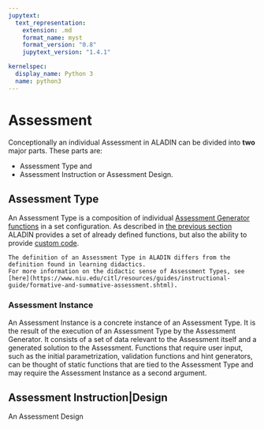 ```yaml
---
jupytext:
  text_representation:
    extension: .md
    format_name: myst
    format_version: "0.8"
    jupytext_version: "1.4.1"

kernelspec:
  display_name: Python 3
  name: python3
---
```


# Assessment

Conceptionally an individual Assessment in ALADIN can be divided into **two** major parts. These parts are:

- Assessment Type and
- Assessment Instruction or Assessment Design.

## Assessment Type

An Assessment Type is a composition of individual [Assessment Generator functions](../ALADIN/ALADIN.md#assessment-generator) in a set configuration. As described in [the previous section](../ALADIN.md#assessment-generator) ALADIN provides a set of already defined functions, but also the ability to provide [custom code](../ALADIN.md#custom-nodes).

```{important}
The definition of an Assessment Type in ALADIN differs from the definition found in learning didactics.
For more information on the didactic sense of Assessment Types, see [here](https://www.niu.edu/citl/resources/guides/instructional-guide/formative-and-summative-assessment.shtml).
```

### Assessment Instance

An Assessment Instance is a concrete instance of an Assessment Type. It is the result of the execution of an Assessment Type by the Assessment Generator. It consists of a set of data relevant to the Assessment itself and a generated solution to the Assessment.
Functions that require user input, such as the initial parametrization, validation functions and hint generators, can be thought of static functions that are tied to the Assessment Type and may require the Assessment Instance as a second argument.

## Assessment Instruction|Design

An Assessment Design
